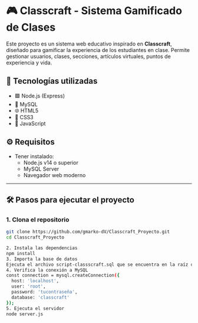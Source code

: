 # 🎮 Classcraft - Sistema Gamificado de Clases

Este proyecto es un sistema web educativo inspirado en **Classcraft**, diseñado para gamificar la experiencia de los estudiantes en clase. Permite gestionar usuarios, clases, secciones, artículos virtuales, puntos de experiencia y vida.

## 🚀 Tecnologías utilizadas

- 🟩 Node.js (Express)
- 🐬 MySQL
- 🌐 HTML5
- 🎨 CSS3 
- 🧠 JavaScript

## ⚙️ Requisitos

- Tener instalado:
  - Node.js v14 o superior
  - MySQL Server
  - Navegador web moderno

---

## 🛠️ Pasos para ejecutar el proyecto

### 1. Clona el repositorio

```bash
git clone https://github.com/gmarko-dV/Classcraft_Proyecto.git
cd Classcraft_Proyecto

2. Instala las dependencias
npm install
3. Importa la base de datos
Ejecuta el archivo script-classscraft.sql que se encuentra en la raíz del proyecto:
4. Verifica la conexión a MySQL
const connection = mysql.createConnection({
  host: 'localhost',
  user: 'root',
  password: 'tucontraseña',
  database: 'classcraft'
});
5. Ejecuta el servidor
node server.js
